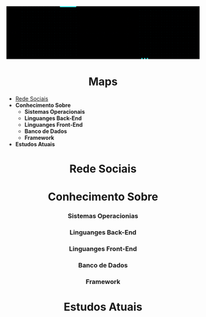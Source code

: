 <img  src="Fotos/gif/BemVindo.gif">

<h1 align="center" font> Maps </h1>

* [Rede Sociais](#Rede-Sociais)
* **Conhecimento Sobre**
  * **Sistemas Operacionais**
  * **Linguanges Back-End**
  * **Linguanges Front-End**
  * **Banco de Dados**
  * **Framework**
* **Estudos Atuais**





<h1 align="center" > Rede Sociais</h1>
<h1 align="center" > Conhecimento Sobre</h1>
  <h3 align="center"> Sistemas Operacionias </h3>
  <h3 align="center"> Linguanges Back-End </h3>
  <h3 align="center"> Linguanges Front-End </h3>
  <h3 align="center"> Banco de Dados </h3>
  <h3 align="center"> Framework </h3>
<h1 align="center" font> Estudos Atuais</h1>
